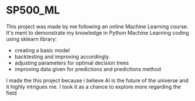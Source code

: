 # SP500_ML
This project was made by me following an online Machine Learning course.
It's ment to demonstrate my knowledge in Python Machine Learning coding using sklearn library:
- creating a basic model
- backtesting and improving accordingly.
- adjusting parameters for optimal decision trees
- improving data given for predictions and predictions method

I made the this project because i believe AI is the future of the universe and it highly intrigues me. I took it as a chance to explore more regarding the field
